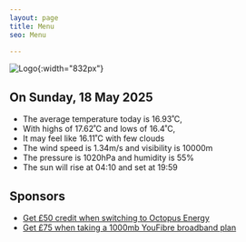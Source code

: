 ```yaml
---
layout: page
title: Menu
seo: Menu

---
```


![Logo](/images/logo.jpg){:width="832px"}

<!-- weather_marker starts -->
## On Sunday, 18 May 2025

- The average temperature today is 16.93˚C,
- With highs of 17.62˚C and lows of 16.4˚C,
- It may feel like 16.11˚C with few clouds
- The wind speed is 1.34m/s and visibility is 10000m
- The pressure is 1020hPa and humidity is 55%
- The sun will rise at 04:10 and set at 19:59

<!-- weather_marker ends -->

## Sponsors

- [Get £50 credit when switching to Octopus Energy](https://bit.ly/3oD1nnS)
- [Get £75 when taking a 1000mb YouFibre broadband plan](https://aklam.io/91zWhU?)
